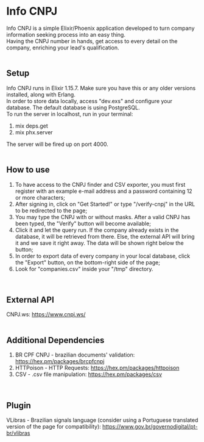 # Info CNPJ
Info CNPJ is a simple Elixir/Phoenix application developed to turn company information seeking process into an easy thing.
<br>
Having the CNPJ number in hands, get access to every detail on the company, enriching your lead's qualification.
<br>
<br>

## Setup
Info CNPJ runs in Elixir 1.15.7. Make sure you have this or any older versions installed, along with Erlang.
<br>
In order to store data locally, access "dev.exs" and configure your database. The default database is using PostgreSQL.
<br>
To run the server in localhost, run in your terminal:

1. mix deps.get
2. mix phx.server

The server will be fired up on port 4000.
<br>
<br>

## How to use
1. To have access to the CNPJ finder and CSV exporter, you must first register with an example e-mail address and a password containing 12 or more characters;
2. After signing in, click on "Get Started!" or type "/verify-cnpj" in the URL to be redirected to the page;
3. You may type the CNPJ with or without masks. After a valid CNPJ has been typed, the "Verify" button will become available;
4. Click it and let the query run. If the company already exists in the database, it will be retrieved from there. Else, the external API will bring it and we save it right away. The data will be shown right below the button;
5. In order to export data of every company in your local database, click the "Export" button, on the bottom-right side of the page;
6. Look for "companies.csv" inside your "/tmp" directory.
<br>

## External API
CNPJ.ws: https://www.cnpj.ws/
<br>
<br>

## Additional Dependencies
1. BR CPF CNPJ - brazilian documents' validation: https://hex.pm/packages/brcpfcnpj
2. HTTPoison - HTTP Requests: https://hex.pm/packages/httpoison
3. CSV - .csv file manipulation: https://hex.pm/packages/csv
<br>

## Plugin
VLibras - Brazilian signals language (consider using a Portuguese translated version of the page for compatibility): https://www.gov.br/governodigital/pt-br/vlibras
